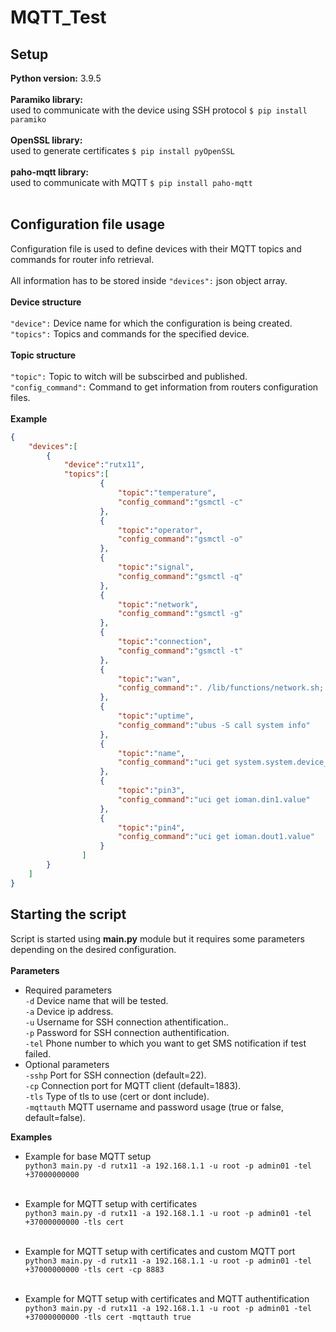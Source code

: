 # MQTT_Test
## Setup
**Python version:** 3.9.5 <br>
<br>
**Paramiko library:**<br>
used to communicate with the device using SSH protocol ```$ pip install paramiko```<br>
<br>
**OpenSSL library:**<br>
used to generate certificates ```$ pip install pyOpenSSL```<br>
<br>
**paho-mqtt library:**<br>
used to communicate with MQTT ```$ pip install paho-mqtt```<br>
<br>
## Configuration file usage
Configuration file is used to define devices with their MQTT topics and commands for router info retrieval.<br>
<br>
All information has to be stored inside ```"devices":``` json object array.<br>
<br>
**Device structure**<br>
<br>
```"device":``` Device name for which the configuration is being created.<br>
```"topics":``` Topics and commands for the specified device.<br>
<br>
**Topic structure**<br>
<br>
```"topic":``` Topic to witch will be subscirbed and published.<br>
```"config_command":``` Command to get information from routers configuration files.<br>
<br>
**Example**
```json
{ 
    "devices":[
        {
            "device":"rutx11",
            "topics":[
                    {
                        "topic":"temperature",
                        "config_command":"gsmctl -c"
                    },
                    {
                        "topic":"operator",
                        "config_command":"gsmctl -o"
                    },
                    {
                        "topic":"signal",
                        "config_command":"gsmctl -q"
                    },
                    {
                        "topic":"network",
                        "config_command":"gsmctl -g"
                    },
                    {
                        "topic":"connection",
                        "config_command":"gsmctl -t"
                    },
                    {
                        "topic":"wan",
                        "config_command":". /lib/functions/network.sh; network_find_wan NET_IF; network_get_ipaddr NET_ADDR ${NET_IF} ; echo ${NET_ADDR}"
                    },
                    {
                        "topic":"uptime",
                        "config_command":"ubus -S call system info"
                    },
                    {
                        "topic":"name",
                        "config_command":"uci get system.system.device_code"
                    },
                    {
                        "topic":"pin3",
                        "config_command":"uci get ioman.din1.value"
                    },
                    {
                        "topic":"pin4",
                        "config_command":"uci get ioman.dout1.value"
                    }  
                ]
        }
    ]
}
```


## Starting the script
Script is started using **main.py** module but it requires some parameters depending on the desired configuration.<br>
<br>
**Parameters**<br>
+ Required parameters<br>
```-d``` Device name that will be tested.<br>
```-a``` Device ip address.<br>
```-u``` Username for SSH connection athentification..<br>
```-p``` Password for SSH connection authentification.<br>
```-tel``` Phone number to which you want to get SMS notification if test failed.<br>
+ Optional parameters<br>
```-sshp``` Port for SSH connection (default=22).<br>
```-cp``` Connection port for MQTT client (default=1883).<br>
```-tls``` Type of tls to use (cert or dont include).<br>
```-mqttauth``` MQTT username and password usage (true or false, default=false).<br>

**Examples**<br>

* Example for base MQTT setup<br>
```python3 main.py -d rutx11 -a 192.168.1.1 -u root -p admin01 -tel +37000000000```<br><br>

* Example for MQTT setup with certificates<br>
```python3 main.py -d rutx11 -a 192.168.1.1 -u root -p admin01 -tel +37000000000 -tls cert```<br><br>

* Example for MQTT setup with certificates and custom MQTT port<br>
```python3 main.py -d rutx11 -a 192.168.1.1 -u root -p admin01 -tel +37000000000 -tls cert -cp 8883```<br><br>

* Example for MQTT setup with certificates and MQTT authentification<br>
```python3 main.py -d rutx11 -a 192.168.1.1 -u root -p admin01 -tel +37000000000 -tls cert -mqttauth true```<br><br>
